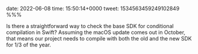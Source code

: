 date: 2022-06-08
time: 15:50:14+0000
tweet: 1534563459249102849
%%%

Is there a straightforward way to check the base SDK for conditional compilation in Swift? Assuming the macOS update comes out in October, that means our project needs to compile with both the old and the new SDK for 1/3 of the year.
